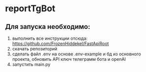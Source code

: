 # reportTgBot

## Для запуска необходимо:
1) выполнить все инструкции отсюда: https://github.com/FrozenHiddekel/FastApiRoot
2) скачать репозиторий 
3) сделать файл .env на основе .env-example и бд из основного проекта, обновить API ключ телеграмм бота и openAI
4) запустить main.py
